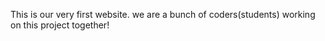 This is our very first website. we are a bunch of coders(students) working on this project together!
